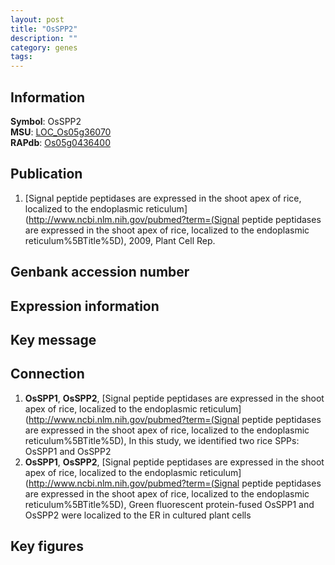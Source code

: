 ```yaml
---
layout: post
title: "OsSPP2"
description: ""
category: genes
tags: 
---
```


## Information
__Symbol__: OsSPP2  
__MSU__: [LOC_Os05g36070](http://rice.plantbiology.msu.edu/cgi-bin/ORF_infopage.cgi?orf=LOC_Os05g36070)  
__RAPdb__: [Os05g0436400](http://rapdb.dna.affrc.go.jp/viewer/gbrowse_details/irgsp1?name=Os05g0436400)  

## Publication
1. [Signal peptide peptidases are expressed in the shoot apex of rice, localized to the endoplasmic reticulum](http://www.ncbi.nlm.nih.gov/pubmed?term=(Signal peptide peptidases are expressed in the shoot apex of rice, localized to the endoplasmic reticulum%5BTitle%5D), 2009, Plant Cell Rep.

## Genbank accession number

## Expression information

## Key message

## Connection
1. __OsSPP1__, __OsSPP2__, [Signal peptide peptidases are expressed in the shoot apex of rice, localized to the endoplasmic reticulum](http://www.ncbi.nlm.nih.gov/pubmed?term=(Signal peptide peptidases are expressed in the shoot apex of rice, localized to the endoplasmic reticulum%5BTitle%5D),  In this study, we identified two rice SPPs: OsSPP1 and OsSPP2
2. __OsSPP1__, __OsSPP2__, [Signal peptide peptidases are expressed in the shoot apex of rice, localized to the endoplasmic reticulum](http://www.ncbi.nlm.nih.gov/pubmed?term=(Signal peptide peptidases are expressed in the shoot apex of rice, localized to the endoplasmic reticulum%5BTitle%5D),  Green fluorescent protein-fused OsSPP1 and OsSPP2 were localized to the ER in cultured plant cells

## Key figures


